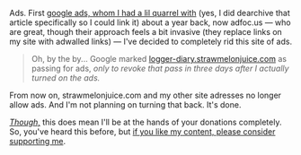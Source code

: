 Ads. First [google ads, whom I had a lil quarrel with](/blog?p=posts/farewell-gads) (yes, I did dearchive that article specifically so I could link it) about a year back, now adfoc.us — who are great, though their approach feels a bit invasive (they replace links on my site with adwalled links) — I've decided to completely rid this site of ads. 

> Oh, by the by... Google marked [logger-diary.strawmelonjuice.com](https://logger-diary.strawmelonjuice.com) as passing for ads, *only to revoke that pass in three days after I actually turned on the ads.* 

From now on, strawmelonjuice.com and my other site adresses no longer allow ads. And I'm not planning on turning that back. It's done.

<u>*Though,*</u> this does mean I'll be at the hands of your donations completely. So, you've heard this before, but [if you like my content, please consider supporting me](/?p=support).